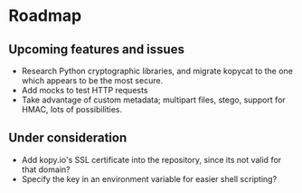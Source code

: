 Roadmap
======

## Upcoming features and issues

* Research Python cryptographic libraries, and migrate kopycat to the one which
  appears to be the most secure.
* Add mocks to test HTTP requests
* Take advantage of custom metadata; multipart files, stego, support for HMAC,
  lots of possibilities.

## Under consideration

* Add kopy.io's SSL certificate into the repository, since its not valid for
  that domain?
* Specify the key in an environment variable for easier shell scripting?
